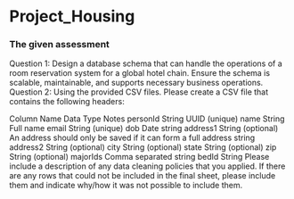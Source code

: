 # Project_Housing

### The given assessment

Question 1:
Design a database schema that can handle the operations of a room reservation system for a global hotel chain. Ensure the schema is scalable, maintainable, and supports necessary business operations.
Question 2:
Using the provided CSV files. Please create a CSV file that contains the following headers:
 
Column Name
Data Type
Notes
personId
String UUID (unique)
name
String
Full name
email
String (unique)
dob
Date string
address1
String (optional)
An address should only be saved if it can form a full address string
address2
String (optional)
city
String (optional)
state
String (optional)
zip
String (optional)
majorIds
Comma separated string
bedId
String
Please include a description of any data cleaning policies that you applied.
If there are any rows that could not be included in the final sheet, please include them and indicate why/how it was not possible to include them.
